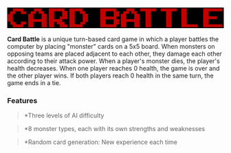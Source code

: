 ![Card Battle Logo](/art/gameTitle.jpg)

**Card Battle** is a unique turn-based card game in which a player battles the computer by placing "monster" cards on a 5x5 board. When monsters on opposing teams are placed adjacent to each other, they damage each other according to their attack power. When a player's monster dies, the player's health decreases. When one player reaches 0 health, the game is over and the other player wins. If both players reach 0 health in the same turn, the game ends in a tie.

### Features

> *Three levels of AI difficulty

> *8 monster types, each with its own strengths and weaknesses

> *Random card generation: New experience each time
